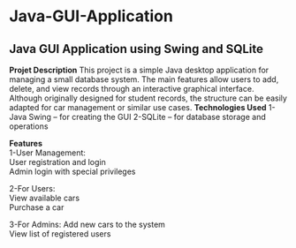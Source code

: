 # Java-GUI-Application
## Java GUI Application using Swing and SQLite
**Projet Description**
This project is a simple Java desktop application for managing a small database system. The main features allow users to add, delete, and view records through an interactive graphical interface. Although originally designed for student records, the structure can be easily adapted for car management or similar use cases.
**Technologies Used**
1-Java Swing – for creating the GUI
2-SQLite – for database storage and operations 

**Features**  
1-User Management:  
User registration and login   
Admin login with special privileges 

2-For Users:  
View available cars  
Purchase a car  

3-For Admins: 
Add new cars to the system  
View list of registered users   



